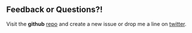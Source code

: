 ## Feedback or Questions?!

Visit the **github** [repo](https://github.com/ThorstenHans/thorstenhans.github.io) and create a new issue or drop me a line on [twitter](http://twitter.com/thorstenhans).
